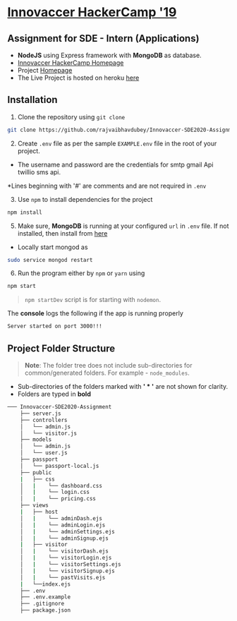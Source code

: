 
# [Innovaccer HackerCamp '19](https://github.com/rajvaibhavdubey/Innovaccer-SDE2020-Assignment)

## Assignment for SDE - Intern (Applications)

- **NodeJS** using Express framework with **MongoDB** as database.
- [Innovaccer HackerCamp Homepage](https://www.innovaccer.com/hackercamp)
- Project [Homepage](https://github.com/rajvaibhavdubey/Innovaccer-SDE2020-Assignment)
- The Live Project is hosted on heroku [here](https://fast-wildwood-41816.herokuapp.com/)

## Installation

1. Clone the repository using `git clone` 
```bash
git clone https://github.com/rajvaibhavdubey/Innovaccer-SDE2020-Assignment
```


2. Create `.env` file as per the sample `EXAMPLE.env` file in the root of your project.
- The username and password are the credentials for smtp gmail Api twillio sms api.

*Lines beginning with '#' are comments and are not required in `.env`

 3. Use `npm` to install dependencies for the project

```bash
npm install
```


 5. Make sure, **MongoDB** is running at your configured `url` in `.env` file. If not installed, then install from [here](https://docs.mongodb.com/manual/installation/)

- Locally start mongod as

```bash
sudo service mongod restart
```

 6. Run the program either by `npm` or `yarn` using

```bash
npm start
```
> `npm startDev` script is for starting with `nodemon`.


The **console** logs the following if the app is running properly
```bash
Server started on port 3000!!!
```

## Project Folder Structure

> **Note**: The folder tree does not include sub-directories for common/generated folders. For example - `node_modules`.

 - Sub-directories of the folders marked with **' * '** are not shown for clarity.
 - Folders are typed in **bold**

```bash
─── Innovaccer-SDE2020-Assignment
    ├── server.js
    ├── controllers
    │   └── admin.js
    │   └── visitor.js
    ├── models
    │   └── admin.js
    │   └── user.js
    ├── passport
    │   └── passport-local.js
    ├── public
    |   ├── css
    │   |    └── dashboard.css
    │   |    └── login.css
    │   |    └── pricing.css  
    ├── views
    |   ├── host
    │   |    └── adminDash.ejs
    │   |    └── adminLogin.ejs
    │   |    └── adminSettings.ejs 
    │   |    └── adminSignup.ejs 
    |   ├── visitor
    │   |    └── visitorDash.ejs
    │   |    └── visitorLogin.ejs
    │   |    └── visitorSettings.ejs 
    │   |    └── visitorSignup.ejs 
    │   |    └── pastVisits.ejs 
    |   └──index.ejs
    ├── .env
    ├── .env.example
    ├── .gitignore
    ├── package.json

```
